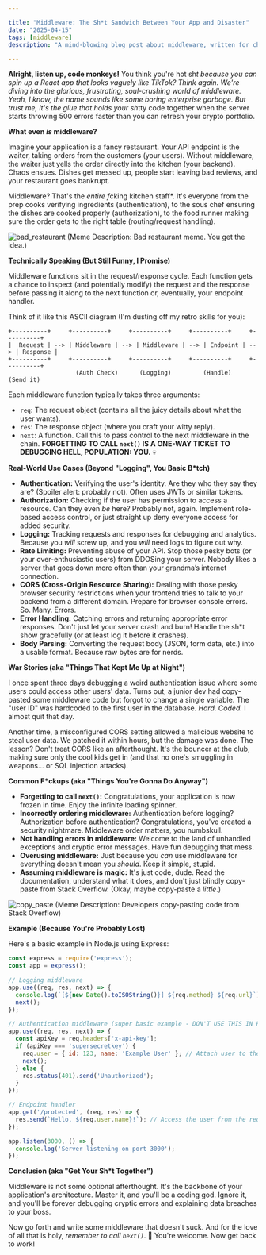 ```yaml
---

title: "Middleware: The Sh*t Sandwich Between Your App and Disaster"
date: "2025-04-15"
tags: [middleware]
description: "A mind-blowing blog post about middleware, written for chaotic Gen Z engineers. Prepare for enlightenment, or at least a good laugh."

---
```


**Alright, listen up, code monkeys!** You think you're hot sh*t because you can spin up a React app that looks vaguely like TikTok? Think again. We're diving into the glorious, frustrating, soul-crushing world of *middleware*. Yeah, I know, the name sounds like some boring enterprise garbage. But trust me, it's the glue that holds your sh*tty code together when the server starts throwing 500 errors faster than you can refresh your crypto portfolio.

**What even *is* middleware?**

Imagine your application is a fancy restaurant. Your API endpoint is the waiter, taking orders from the customers (your users). Without middleware, the waiter just yells the order directly into the kitchen (your backend). Chaos ensues. Dishes get messed up, people start leaving bad reviews, and your restaurant goes bankrupt.

Middleware? That's the *entire f*cking kitchen staff*. It's everyone from the prep cooks verifying ingredients (authentication), to the sous chef ensuring the dishes are cooked properly (authorization), to the food runner making sure the order gets to the right table (routing/request handling).

![bad_restaurant](https://i.imgflip.com/373c4i.jpg)
(Meme Description: Bad restaurant meme. You get the idea.)

**Technically Speaking (But Still Funny, I Promise)**

Middleware functions sit in the request/response cycle. Each function gets a chance to inspect (and potentially modify) the request and the response before passing it along to the next function or, eventually, your endpoint handler.

Think of it like this ASCII diagram (I'm dusting off my retro skills for you):

```
+----------+     +----------+     +----------+     +----------+     +----------+
|  Request | --> | Middleware | --> | Middleware | --> | Endpoint | --> | Response |
+----------+     +----------+     +----------+     +----------+     +----------+
                   (Auth Check)      (Logging)         (Handle)         (Send it)
```

Each middleware function typically takes three arguments:

*   `req`: The request object (contains all the juicy details about what the user wants).
*   `res`: The response object (where you craft your witty reply).
*   `next`: A function. Call this to pass control to the next middleware in the chain. **FORGETTING TO CALL `next()` IS A ONE-WAY TICKET TO DEBUGGING HELL, POPULATION: YOU.** 💀

**Real-World Use Cases (Beyond "Logging", You Basic B*tch)**

*   **Authentication:** Verifying the user's identity. Are they who they say they are? (Spoiler alert: probably not). Often uses JWTs or similar tokens.
*   **Authorization:** Checking if the user has permission to access a resource. Can they even *be* here? Probably not, again. Implement role-based access control, or just straight up deny everyone access for added security.
*   **Logging:** Tracking requests and responses for debugging and analytics. Because you *will* screw up, and you *will* need logs to figure out why.
*   **Rate Limiting:** Preventing abuse of your API. Stop those pesky bots (or your over-enthusiastic users) from DDOSing your server. Nobody likes a server that goes down more often than your grandma’s internet connection.
*   **CORS (Cross-Origin Resource Sharing):** Dealing with those pesky browser security restrictions when your frontend tries to talk to your backend from a different domain. Prepare for browser console errors. So. Many. Errors.
*   **Error Handling:** Catching errors and returning appropriate error responses. Don't just let your server crash and burn! Handle the sh*t show gracefully (or at least log it before it crashes).
*   **Body Parsing:** Converting the request body (JSON, form data, etc.) into a usable format. Because raw bytes are for nerds.

**War Stories (aka "Things That Kept Me Up at Night")**

I once spent three days debugging a weird authentication issue where some users could access other users' data. Turns out, a junior dev had copy-pasted some middleware code but forgot to change a single variable. The "user ID" was hardcoded to the first user in the database. *Hard. Coded.* I almost quit that day.

Another time, a misconfigured CORS setting allowed a malicious website to steal user data. We patched it within hours, but the damage was done. The lesson? Don't treat CORS like an afterthought. It's the bouncer at the club, making sure only the cool kids get in (and that no one's smuggling in weapons... or SQL injection attacks).

**Common F\*ckups (aka "Things You're Gonna Do Anyway")**

*   **Forgetting to call `next()`:** Congratulations, your application is now frozen in time. Enjoy the infinite loading spinner.
*   **Incorrectly ordering middleware:** Authentication before logging? Authorization before authentication? Congratulations, you've created a security nightmare. Middleware order matters, you numbskull.
*   **Not handling errors in middleware:** Welcome to the land of unhandled exceptions and cryptic error messages. Have fun debugging that mess.
*   **Overusing middleware:** Just because you *can* use middleware for everything doesn't mean you *should*. Keep it simple, stupid.
*   **Assuming middleware is magic:** It's just code, dude. Read the documentation, understand what it does, and don't just blindly copy-paste from Stack Overflow. (Okay, maybe copy-paste a *little*.)

![copy_paste](https://img.devrant.com/devrant/r_1791413_yK4h.jpg)
(Meme Description: Developers copy-pasting code from Stack Overflow)

**Example (Because You're Probably Lost)**

Here's a basic example in Node.js using Express:

```javascript
const express = require('express');
const app = express();

// Logging middleware
app.use((req, res, next) => {
  console.log(`[${new Date().toISOString()}] ${req.method} ${req.url}`);
  next();
});

// Authentication middleware (super basic example - DON'T USE THIS IN PRODUCTION!)
app.use((req, res, next) => {
  const apiKey = req.headers['x-api-key'];
  if (apiKey === 'supersecretkey') {
    req.user = { id: 123, name: 'Example User' }; // Attach user to the request
    next();
  } else {
    res.status(401).send('Unauthorized');
  }
});

// Endpoint handler
app.get('/protected', (req, res) => {
  res.send(`Hello, ${req.user.name}!`); // Access the user from the request object
});

app.listen(3000, () => {
  console.log('Server listening on port 3000');
});
```

**Conclusion (aka "Get Your Sh*t Together")**

Middleware is not some optional afterthought. It's the backbone of your application's architecture. Master it, and you'll be a coding god. Ignore it, and you'll be forever debugging cryptic errors and explaining data breaches to your boss.

Now go forth and write some middleware that doesn't suck. And for the love of all that is holy, *remember to call `next()`*. 🙏 You're welcome. Now get back to work!
